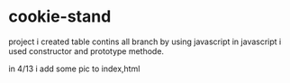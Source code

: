 # cookie-stand
project 
i created table contins all branch by using javascript 
in javascript i used constructor and prototype methode.

in 4/13
i add some pic to index,html